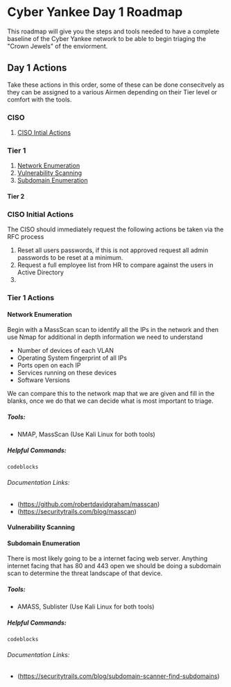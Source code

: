 # Cyber Yankee Day 1 Roadmap

This roadmap will give you the steps and tools needed to have a complete baseline of the Cyber Yankee network to be able to begin triaging the "Crown Jewels" of the enviorment. 

## Day 1 Actions

Take these actions in this order, some of these can be done consecitvely as they can be assigned to a various Airmen depending on their Tier level or comfort with the tools. 

### CISO
1. [CISO Intial Actions](#ciso-initial-actions)

### Tier 1
1. [Network Enumeration](#network-enumeration)
1. [Vulnerability Scanning](#vulnerability-scanning)
1. [Subdomain Enumeration](#subdomain-enumeration)

#### Tier 2


### CISO Initial Actions

The CISO should immediately request the following actions be taken via the RFC process

1. Reset all users passwords, if this is not approved request all admin passwords to be reset at a minimum.
1. Request a full employee list from HR to compare against the users in Active Directory
1. 

### Tier 1 Actions

#### Network Enumeration

Begin with a MassScan scan to identify all the IPs in the network and then use Nmap for additional in depth information we need to understand

- Number of devices of each VLAN
- Operating System fingerprint of all IPs
- Ports open on each IP
- Services running on these devices
- Software Versions

We can compare this to the network map that we are given and fill in the blanks, once we do that we can decide what is most important to triage. 

##### Tools: 
- NMAP, MassScan (Use Kali Linux for both tools)

##### Helpful Commands:

```
codeblocks
```

###### Documentation Links:
- (https://github.com/robertdavidgraham/masscan)
- (https://securitytrails.com/blog/masscan)

#### Vulnerability Scanning

#### Subdomain Enumeration

There is most likely going to be a internet facing web server. Anything internet facing that has 80 and 443 open we should be doing a subdomain scan to determine the threat landscape of that device. 

##### Tools:
- AMASS, Sublister (Use Kali Linux for both tools)

##### Helpful Commands:

```
codeblocks
```

###### Documentation Links:
- (https://securitytrails.com/blog/subdomain-scanner-find-subdomains)


